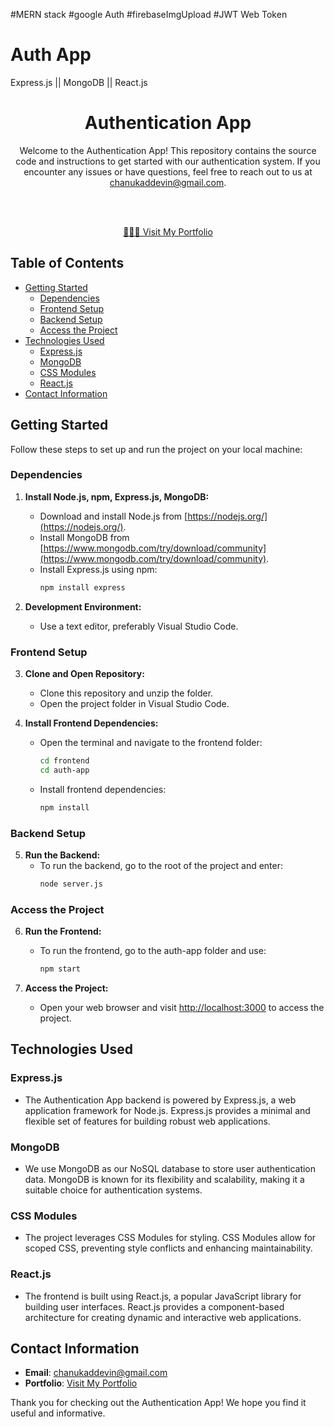 #MERN stack #google Auth #firebaseImgUpload #JWT Web Token

# Auth App
Express.js || MongoDB || React.js

<div align="center">
  <h1>Authentication App</h1>
  <p>
    Welcome to the Authentication App! This repository contains the source code and instructions to get started with our authentication system. If you encounter any issues or have questions, feel free to reach out to us at <a href="mailto:chanukaddevin@gmail.com">chanukaddevin@gmail.com</a>.
  </p>
  <br>
  <!-- Add an image or logo related to your authentication app -->
  <!-- <img src="path/to/your/image.png" alt="Project Screenshot"> -->
  <br>
  <p>
    <a href="https://your-portfolio-link.com">👨🏽‍🎓 Visit My Portfolio</a>
  </p>
</div>

## Table of Contents
- [Getting Started](#getting-started)
  - [Dependencies](#dependencies)
  - [Frontend Setup](#frontend-setup)
  - [Backend Setup](#backend-setup)
  - [Access the Project](#access-the-project)
- [Technologies Used](#technologies-used)
  - [Express.js](#expressjs)
  - [MongoDB](#mongodb)
  - [CSS Modules](#css-modules)
  - [React.js](#reactjs)
- [Contact Information](#contact-information)

## Getting Started

Follow these steps to set up and run the project on your local machine:

### Dependencies

1. **Install Node.js, npm, Express.js, MongoDB:**
   - Download and install Node.js from [https://nodejs.org/](https://nodejs.org/).
   - Install MongoDB from [https://www.mongodb.com/try/download/community](https://www.mongodb.com/try/download/community).
   - Install Express.js using npm:
     ```bash
     npm install express
     ```

2. **Development Environment:**
   - Use a text editor, preferably Visual Studio Code.

### Frontend Setup

3. **Clone and Open Repository:**
   - Clone this repository and unzip the folder.
   - Open the project folder in Visual Studio Code.

4. **Install Frontend Dependencies:**
   - Open the terminal and navigate to the frontend folder:
     ```bash
     cd frontend
     cd auth-app
     ```
   - Install frontend dependencies:
     ```bash
     npm install
     ```

### Backend Setup

5. **Run the Backend:**
   - To run the backend, go to the root of the project and enter:
     ```bash
     node server.js
     ```

### Access the Project

6. **Run the Frontend:**
   - To run the frontend, go to the auth-app folder and use:
     ```bash
     npm start
     ```

7. **Access the Project:**
   - Open your web browser and visit [http://localhost:3000](http://localhost:3000) to access the project.

## Technologies Used

### Express.js
- The Authentication App backend is powered by Express.js, a web application framework for Node.js. Express.js provides a minimal and flexible set of features for building robust web applications.

### MongoDB
- We use MongoDB as our NoSQL database to store user authentication data. MongoDB is known for its flexibility and scalability, making it a suitable choice for authentication systems.

### CSS Modules
- The project leverages CSS Modules for styling. CSS Modules allow for scoped CSS, preventing style conflicts and enhancing maintainability.

### React.js
- The frontend is built using React.js, a popular JavaScript library for building user interfaces. React.js provides a component-based architecture for creating dynamic and interactive web applications.

## Contact Information

- **Email**: [chanukaddevin@gmail.com](mailto:chanukaddevin@gmail.com)
- **Portfolio**: [Visit My Portfolio]([https://your-portfolio-link.com](https://chanuka-devin-info-portfolio.netlify.app))

Thank you for checking out the Authentication App! We hope you find it useful and informative.
